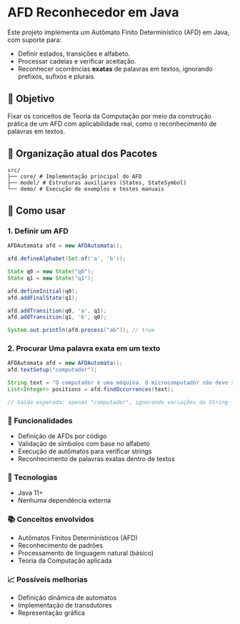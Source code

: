 # AFD Reconhecedor em Java

Este projeto implementa um Autômato Finito Determinístico (AFD) em Java, com suporte para:

- Definir estados, transições e alfabeto.
- Processar cadeias e verificar aceitação.
- Reconhecer ocorrências **exatas** de palavras em textos, ignorando prefixos, sufixos e plurais.

## 🧠 Objetivo

Fixar os conceitos de Teoria da Computação por meio da construção prática de um AFD com aplicabilidade real, como o reconhecimento de palavras em textos.

## 📁 Organização atual dos Pacotes

```
src/
├── core/ # Implementação principal do AFD
├── model/ # Estruturas auxiliares (States, StateSymbol)
└── demo/ # Execução de exemplos e testes manuais

```

## 🚀 Como usar

### 1. Definir um AFD

```java
AFDAutomata afd = new AFDAutomata();

afd.defineAlphabet(Set.of('a', 'b'));

State q0 = new State("q0");
State q1 = new State("q1");

afd.defineInitial(q0);
afd.addFinalState(q1);

afd.addTransition(q0, 'a', q1);
afd.addTransition(q1, 'b', q0);

System.out.println(afd.process("ab")); // true

```

### 2. Procurar Uma palavra exata em um texto

```java
AFDAutomata afd = new AFDAutomata();
afd.textSetup("computador");

String text = "O computador é uma máquina. O microcomputador não deve ser contado.";
List<Integer> positions = afd.findOccurrences(text);

// Saída esperada: apenas "computador", ignorando variações da String
```

### 📌 Funcionalidades

- Definição de AFDs por código
- Validação de símbolos com base no alfabeto
- Execução de autômatos para verificar strings
- Reconhecimento de palavras exatas dentro de textos

### 🔧 Tecnologias
- Java 11+
- Nenhuma dependência externa

### 📚 Conceitos envolvidos
- Autômatos Finitos Determinísticos (AFD)
- Reconhecimento de padrões
- Processamento de linguagem natural (básico)
- Teoria da Computação aplicada

### 📈 Possíveis melhorias

- Definição dinâmica de automatos
- Implementação de transdutores
- Representação gráfica
